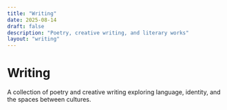 ```yaml
---
title: "Writing"
date: 2025-08-14
draft: false
description: "Poetry, creative writing, and literary works"
layout: "writing"
---
```


# Writing

A collection of poetry and creative writing exploring language, identity, and the spaces between cultures.
